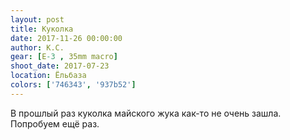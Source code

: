 ```yaml
---
layout: post
title: Куколка
date: 2017-11-26 00:00:00
author: К.С.
gear: [E-3 , 35mm macro]
shoot_date: 2017-07-23
location: Ёльбаза
colors: ['746343', '937b52']
---
```

В прошлый раз куколка майского жука как-то не очень зашла. Попробуем ещё раз.
